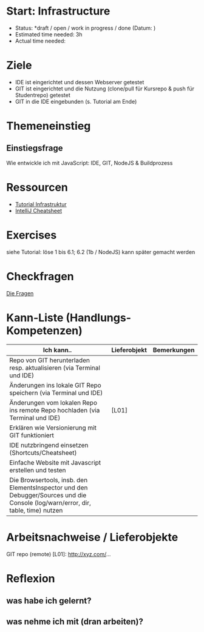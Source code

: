 Start: Infrastructure
========================
* Status: *draft / open / work in progress / done (Datum: )
* Estimated time needed: 3h
* Actual time needed:

# Ziele
* IDE ist eingerichtet und dessen Webserver getestet
* GIT ist eingerichtet und die Nutzung (clone/pull für Kursrepo & push für Studentrepo) getestet
* GIT in die IDE eingebunden (s. Tutorial am Ende)

# Themeneinstieg
## Einstiegsfrage
Wie entwickle ich mit JavaScript: IDE, GIT, NodeJS & Buildprozess
# Ressourcen
* [Tutorial Infrastruktur](JS_webdev-tooling_v01.pdf)
* [IntelliJ Cheatsheet](https://resources.jetbrains.com/storage/products/intellij-idea/docs/IntelliJIDEA_ReferenceCard.pdf)

# Exercises
siehe Tutorial: löse 1 bis 6.1; 6.2 (1b / NodeJS) kann später gemacht werden

# Checkfragen
[Die Fragen](checkme.md)

# Kann-Liste (Handlungs-Kompetenzen)

| Ich kann.. | Lieferobjekt | Bemerkungen |
| --- | --- | --- |
| Repo von GIT herunterladen resp. aktualisieren (via Terminal und IDE) |  |  |
| Änderungen ins lokale GIT Repo speichern (via Terminal und IDE)|  |  |
| Änderungen vom lokalen Repo ins remote Repo hochladen (via Terminal und IDE)| [L01] |  |
| Erklären wie Versionierung mit GIT funktioniert |  |  |
| IDE nutzbringend einsetzen (Shortcuts/Cheatsheet) |  |  |
| Einfache Website mit Javascript erstellen und testen |  |  |
| Die Browsertools, insb. den ElementsInspector und den Debugger/Sources und die Console (log/warn/error, dir, table, time) nutzen |  |  |

# Arbeitsnachweise / Lieferobjekte
GIT repo (remote) [L01]: http://xyz.com/...

# Reflexion
## was habe ich gelernt?
## was nehme ich mit (dran arbeiten)?
